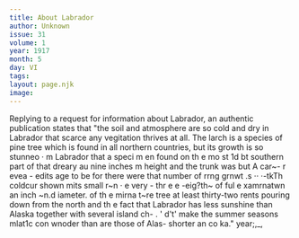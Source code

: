```yaml
---
title: About Labrador
author: Unknown
issue: 31
volume: 1
year: 1917
month: 5
day: VI
tags:
layout: page.njk
image:
---
```

 Replying to a request for information about Labrador, an authentic publication states   that "the soil and atmosphere are so cold and dry in Labrador that scarce any    vegitation thrives at all. The larch is a species of pine tree which is found in all northern   countries, but its growth is so stunneo · m   Labrador that a speci m en found on th e mo st 1d bt   southern part of that dreary au nine inches m height and the trunk was but   A car~- r evea -   edits age to be   for there were that number of rrng grnwt .s   ·· ·-tkTh coldcur shown mits small r~n · e very -   thr e e -eig?th~ of ful e xamrnatwn   an inch ~n.d iameter. of th e mirna t~re tree at least thirty-two   rents pouring down from the north and th e   fact that Labrador has less sunshine than Alaska together with several island ch-   . ' d't' make the summer seasons mlat1c con wnoder than are those of Alas-   shorter an co ka."   year;,_,   
